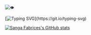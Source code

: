 ![:eye:](https://visitor-badge.laobi.icu/badge?page_id=sangafabrice.sangafabrice&left_color=orange&right_color=teal)

[![Typing SVG](https://readme-typing-svg.demolab.com?font=Poppins+Black&size=30&pause=1000&color=E54D26&right=true&random=false&width=435&height=50&lines=Hello+there!+%F0%9F%91%8B;I'm+Fabrice+Sanga!)](https://git.io/typing-svg)

[![Sanga Fabrices's GitHub stats](https://github-readme-stats.vercel.app/api?username=sangafabrice&theme=vue-dark)](https://github.com/anuraghazra/github-readme-stats)
